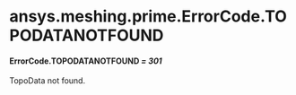 # ansys.meshing.prime.ErrorCode.TOPODATANOTFOUND

<a id="ansys.meshing.prime.ErrorCode.TOPODATANOTFOUND"></a>

#### ErrorCode.TOPODATANOTFOUND *= 301*

TopoData not found.

<!-- !! processed by numpydoc !! -->
